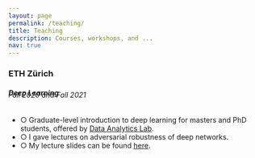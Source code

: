 ```yaml
---
layout: page
permalink: /teaching/
title: Teaching
description: Courses, workshops, and ...
nav: true
---
```


<h3 class="mt-4">ETH Zürich</h3>

<div class="card mt-3">
  <div class="p-3">
    <div class="row">
      <div class="col-sm-10">
        <h5 class="font-weight-bold" style="margin-bottom: -2rem">Deep Learning</h5>
      </div>
    </div>
    <h6 class="font-italic mt-2 mt-sm-0">Fall 2020 and Fall 2021</h6>
    <ul class="card-text font-weight-light list-group list-group-flush">
      <li class="list-group-item" style="border: 0px">○ Graduate-level introduction to deep learning for masters and PhD students, offered by <a href="http://www.da.inf.ethz.ch/teaching/2021/DeepLearning/">Data Analytics Lab</a>.</li>
      <li class="list-group-item" style="border: 0px">○ I gave lectures on adversarial robustness of deep networks.</li>
      <li class="list-group-item" style="border: 0px">○ My lecture slides can be found <a href="https://www.dropbox.com/s/s5dtlc6quv2va1u/DL_2021_Chapter17b.pdf?dl=0" target="_blank">here</a>.</li>
    </ul>
  </div>
</div>
